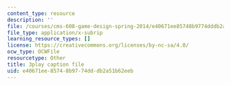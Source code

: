 ```yaml
---
content_type: resource
description: ''
file: /courses/cms-608-game-design-spring-2014/e40671ee85748b9774dddb2a51b62eeb_1506702.srt
file_type: application/x-subrip
learning_resource_types: []
license: https://creativecommons.org/licenses/by-nc-sa/4.0/
ocw_type: OCWFile
resourcetype: Other
title: 3play caption file
uid: e40671ee-8574-8b97-74dd-db2a51b62eeb
---
```

